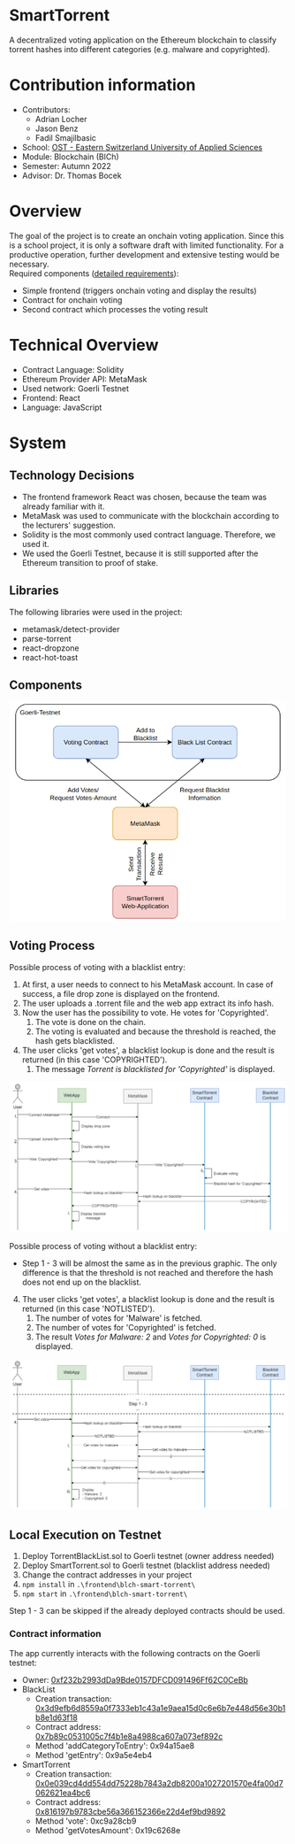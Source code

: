 # SmartTorrent
A decentralized voting application on the Ethereum blockchain to classify torrent hashes into different categories (e.g. malware and copyrighted).

# Contribution information
- Contributors:
  - Adrian Locher
  - Jason Benz
  - Fadil Smajilbasic
- School: [OST - Eastern Switzerland University of Applied Sciences](https://www.ost.ch/)
- Module: Blockchain (BlCh)
- Semester: Autumn 2022
- Advisor: Dr. Thomas Bocek

# Overview
The goal of the project is to create an onchain voting application. Since this is a school project, it is only a software draft with limited functionality. For a productive operation, further development and extensive testing would be necessary.\
Required components ([detailed requirements](https://dsl.i.ost.ch/lect/hs22#challenge-task-hs-2022)):
- Simple frontend (triggers onchain voting and display the results)
- Contract for onchain voting
- Second contract which processes the voting result

# Technical Overview
- Contract Language: Solidity
- Ethereum Provider API: MetaMask
- Used network: Goerli Testnet
- Frontend: React
- Language: JavaScript

# System
## Technology Decisions
- The frontend framework React was chosen, because the team was already familiar with it.
- MetaMask was used to communicate with the blockchain according to the lecturers' suggestion.
- Solidity is the most commonly used contract language. Therefore, we used it.
- We used the Goerli Testnet, because it is still supported after the Ethereum transition to proof of stake.

## Libraries
The following libraries were used in the project:
- metamask/detect-provider
- parse-torrent
- react-dropzone
- react-hot-toast

## Components
<img src="./images/components.png" alt="components.png" width="500"/>

## Voting Process
Possible process of voting with a blacklist entry:
1. At first, a user needs to connect to his MetaMask account. In case of success, a file drop zone is displayed on the frontend.
2. The user uploads a .torrent file and the web app extract its info hash.
3. Now the user has the possibility to vote. He votes for 'Copyrighted'.
    1. The vote is done on the chain.
    2. The voting is evaluated and because the threshold is reached, the hash gets blacklisted.
4. The user clicks 'get votes', a blacklist lookup is done and the result is returned (in this case 'COPYRIGHTED').
    1. The message _Torrent is blacklisted for 'Copyrighted'_ is displayed.

![sequence.png](./images/Sequence_Blacklisted.png)

Possible process of voting without a blacklist entry:
- Step 1 - 3 will be almost the same as in the previous graphic. The only difference is that the threshold is not reached and therefore the hash does not end up on the blacklist.
4. The user clicks 'get votes', a blacklist lookup is done and the result is returned (in this case 'NOTLISTED').
    1. The number of votes for 'Malware' is fetched.
    2. The number of votes for 'Copyrighted' is fetched.
    3. The result _Votes for Malware: 2_ and _Votes for Copyrighted: 0_ is displayed.

![sequence.png](./images/Sequence.png)

## Local Execution on Testnet 
1. Deploy TorrentBlackList.sol to Goerli testnet (owner address needed)
2. Deploy SmartTorrent.sol to Goerli testnet (blacklist address needed)
3. Change the contract addresses in your project
4. `npm install` in `.\frontend\blch-smart-torrent\`
5. `npm start` in `.\frontend\blch-smart-torrent\`

Step 1 - 3 can be skipped if the already deployed contracts should be used.

### Contract information
The app currently interacts with the following contracts on the Goerli testnet:
- Owner: [0xf232b2993dDa9Bde0157DFCD091496Ff62C0CeBb](https://goerli.etherscan.io/address/0xf232b2993dda9bde0157dfcd091496ff62c0cebb)
- BlackList
    - Creation transaction: [0x3d9efb6d8559a0f7333eb1c43a1e9aea15d0c6e6b7e448d56e30b1b8e1d63f18](https://goerli.etherscan.io/tx/0x3d9efb6d8559a0f7333eb1c43a1e9aea15d0c6e6b7e448d56e30b1b8e1d63f18)
    - Contract address: [0x7b89c0531005c7f4b1e8a4988ca607a073ef892c](https://goerli.etherscan.io/address/0x7b89c0531005c7f4b1e8a4988ca607a073ef892c)
    - Method 'addCategoryToEntry': 0x94a15ae8
    - Method 'getEntry': 0x9a5e4eb4
- SmartTorrent
    - Creation transaction: [0x0e039cd4dd554dd75228b7843a2db8200a1027201570e4fa00d7062621ea4bc6](https://goerli.etherscan.io/tx/0x0e039cd4dd554dd75228b7843a2db8200a1027201570e4fa00d7062621ea4bc6)
    - Contract address: [0x816197b9783cbe56a366152366e22d4ef9bd9892](https://goerli.etherscan.io/address/0x816197b9783cbe56a366152366e22d4ef9bd9892)
    - Method 'vote': 0xc9a28cb9
    - Method 'getVotesAmount': 0x19c6268e